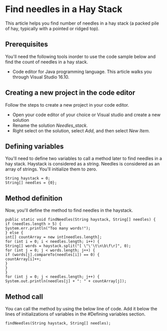 # Find needles in a Hay Stack

This article helps you find number of needles in a hay stack (a packed pile of hay, typically with a pointed or ridged top). 

## Prerequisites

You'll need the following tools inorder to use the code sample below and find the count of needles in a hay stack.

* Code editor for Java programming language. This article walks you through Visual Studio 16.10.

## Creating a new project in the code editor

Follow the steps to create a new project in your code editor.

* Open your code editor of your choice or Visual studio and create a new solution 
* Rename the solution *Needles_stack*.
* Right select on the solution, select *Add*, and then select *New Item*.

## Defining variables

You'll need to define two variables to call a method later to find needles in a hay stack. Haystack is considered as a string. Needles is considered as an array of strings. You'll initialize them to zero.

```
String haystack = 0;
String[] needles = {0};
```

## Method definition

Now, you'll define the method to find needles in the haystack. 

```
public static void findNeedles(String haystack, String[] needles) {
if (needles.length > 5) {
System.err.println("Too many words!");
} else {
int[] countArray = new int[needles.length];
for (int i = 0; i < needles.length; i++) {
String[] words = haystack.split("[ \"\'\t\n\b\f\r]", 0);
for (int j = 0; j < words.length; j++) {
if (words[j].compareTo(needles[i]) == 0) {
countArray[i]++;
}
}
}
for (int j = 0; j < needles.length; j++) {
System.out.println(needles[j] + ": " + countArray[j]);
```

## Method call

You can call the method by using the below line of code. Add it below the lines of initializations of variables in the #Defining variables section.

`findNeedles(String haystack, String[] needles);`








